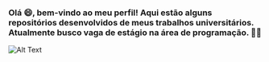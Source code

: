 ### Olá 😄, bem-vindo ao meu perfil! Aqui estão alguns repositórios desenvolvidos de meus trabalhos universitários. Atualmente busco vaga de estágio na área de programação. 👋:blush:

![Alt Text](https://media.giphy.com/media/OkJat1YNdoD3W/giphy.gif)



<!--
**MarceloAugustoMonteiro/MarceloAugustoMonteiro** is a ✨ _special_ ✨ repository because its `README.md` (this file) appears on your GitHub profile.

Here are some ideas to get you started:

- 🔭 I’m currently working on ...
- 🌱 I’m currently learning ...
- 👯 I’m looking to collaborate on ...
- 🤔 I’m looking for help with ...
- 💬 Ask me about ...
- 📫 How to reach me: ...
- 😄 Pronouns: ...
- ⚡ Fun fact: ...
-->
